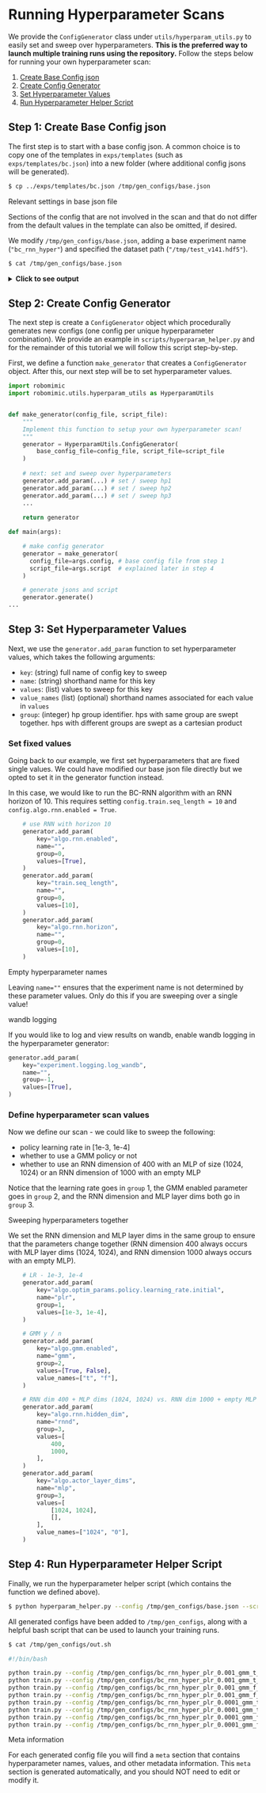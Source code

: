 # Running Hyperparameter Scans

We provide the `ConfigGenerator` class under `utils/hyperparam_utils.py` to easily set and sweep over hyperparameters.
**This is the preferred way to launch multiple training runs using the repository.** 
Follow the steps below for running your own hyperparameter scan:
1. [Create Base Config json](#step-1-create-base-config-json)
2. [Create Config Generator](#step-2-create-config-generator)
3. [Set Hyperparameter Values](#step-3-set-hyperparameter-values)
4. [Run Hyperparameter Helper Script](#step-4-run-hyperparameter-helper-script)

## Step 1: Create Base Config json
The first step is to start with a base config json. A common choice is to copy one of the templates in `exps/templates` (such as `exps/templates/bc.json`) into a new folder (where additional config jsons will be generated).

```sh
$ cp ../exps/templates/bc.json /tmp/gen_configs/base.json
```

<div class="admonition tip">
<p class="admonition-title">Relevant settings in base json file</p>

Sections of the config that are not involved in the scan and that do not differ from the default values in the template can also be omitted, if desired.

</div>

We modify `/tmp/gen_configs/base.json`, adding a base experiment name (`"bc_rnn_hyper"`) and specified the dataset path (`"/tmp/test_v141.hdf5"`).

```sh
$ cat /tmp/gen_configs/base.json
```

<details>
  <summary><b>Click to see output</b></summary>
<p>

```json
{
    "algo_name": "bc",
    "experiment": {
        "name": "bc_rnn_hyper",
        "validate": true,
        "save": {
            "enabled": true,
            "every_n_seconds": null,
            "every_n_epochs": 50,
            "epochs": [],
            "on_best_validation": false,
            "on_best_rollout_return": false,
            "on_best_rollout_success_rate": true
        },
        "epoch_every_n_steps": 100,
        "validation_epoch_every_n_steps": 10,
        "rollout": {
            "enabled": true,
            "n": 50,
            "horizon": 400,
            "rate": 50,
            "warmstart": 0,
            "terminate_on_success": true
        }
    },
    "train": {
        "data": "/tmp/test_v141.hdf5",
        "output_dir": "../bc_trained_models",
        "num_data_workers": 0,
        "hdf5_cache_mode": "all",
        "hdf5_use_swmr": true,
        "hdf5_normalize_obs": false,
        "hdf5_filter_key": null,
        "seq_length": 1,
        "goal_mode": null,
        "cuda": true,
        "batch_size": 100,
        "num_epochs": 2000,
        "seed": 1
    },
    "algo": {
        "optim_params": {
            "policy": {
                "learning_rate": {
                    "initial": 0.0001,
                    "decay_factor": 0.1,
                    "epoch_schedule": []
                },
                "regularization": {
                    "L2": 0.0
                }
            }
        },
        "actor_layer_dims": [
            1024,
            1024
        ],
        "gmm": {
            "enabled": false,
            "num_modes": 5,
            "min_std": 0.0001,
            "std_activation": "softplus",
            "low_noise_eval": true
        },
        "rnn": {
            "enabled": false,
            "horizon": 10,
            "hidden_dim": 400,
            "rnn_type": "LSTM",
            "num_layers": 2
        }
    }
}
```

</p>
</details>

## Step 2: Create Config Generator

The next step is create a `ConfigGenerator` object which procedurally generates new configs (one config per unique hyperparameter combination).
We provide an example in `scripts/hyperparam_helper.py` and for the remainder of this tutorial we will follow this script step-by-step.

First, we define a function `make_generator` that creates a `ConfigGenerator` object.
After this, our next step will be to set hyperparameter values.

```python
import robomimic
import robomimic.utils.hyperparam_utils as HyperparamUtils


def make_generator(config_file, script_file):
    """
    Implement this function to setup your own hyperparameter scan!
    """
    generator = HyperparamUtils.ConfigGenerator(
        base_config_file=config_file, script_file=script_file
    )
    
    # next: set and sweep over hyperparameters
    generator.add_param(...) # set / sweep hp1
    generator.add_param(...) # set / sweep hp2
    generator.add_param(...) # set / sweep hp3
    ...
    
    return generator

def main(args):

    # make config generator
    generator = make_generator(
      config_file=args.config, # base config file from step 1
      script_file=args.script  # explained later in step 4
    )

    # generate jsons and script
    generator.generate()
...
```

## Step 3: Set Hyperparameter Values

Next, we use the `generator.add_param` function to set hyperparameter values, which takes the following arguments:
- `key`: (string) full name of config key to sweep
- `name`: (string) shorthand name for this key
- `values`: (list) values to sweep for this key
- `value_names` (list) (optional) shorthand names associated for each value in `values`
- `group`: (integer) hp group identifier. hps with same group are swept together. hps with different groups are swept as a cartesian product 

### Set fixed values
Going back to our example, we first set hyperparameters that are fixed single values.
We could have modified our base json file directly but we opted to set it in the generator function instead.

In this case, we would like to run the BC-RNN algorithm with an RNN horizon of 10. This requires setting `config.train.seq_length = 10` and `config.algo.rnn.enabled = True`.

```python
    # use RNN with horizon 10
    generator.add_param(
        key="algo.rnn.enabled",
        name="", 
        group=0, 
        values=[True],
    )
    generator.add_param(
        key="train.seq_length", 
        name="", 
        group=0, 
        values=[10], 
    )
    generator.add_param(
        key="algo.rnn.horizon",
        name="", 
        group=0, 
        values=[10], 
    )
```

<div class="admonition tip">
<p class="admonition-title">Empty hyperparameter names</p>

Leaving `name=""` ensures that the experiment name is not determined by these parameter values.
Only do this if you are sweeping over a single value!

</div>

<div class="admonition tip">
<p class="admonition-title">wandb logging</p>

If you would like to log and view results on wandb, enable wandb logging in the hyperparameter generator:
```python
generator.add_param(
    key="experiment.logging.log_wandb",
    name="", 
    group=-1, 
    values=[True],
)
```

</div>

### Define hyperparameter scan values
Now we define our scan - we could like to sweep the following:
- policy learning rate in [1e-3, 1e-4]
- whether to use a GMM policy or not
- whether to use an RNN dimension of 400 with an MLP of size (1024, 1024) or an RNN dimension of 1000 with an empty MLP

Notice that the learning rate goes in `group` 1, the GMM enabled parameter goes in `group` 2, and the RNN dimension and MLP layer dims both go in `group` 3. 

<div class="admonition tip">
<p class="admonition-title">Sweeping hyperparameters together</p>

We set the RNN dimension and MLP layer dims in the same group to ensure that the parameters change together (RNN dimension 400 always occurs with MLP layer dims (1024, 1024), and RNN dimension 1000 always occurs with an empty MLP).

</div>

```python
    # LR - 1e-3, 1e-4
    generator.add_param(
        key="algo.optim_params.policy.learning_rate.initial", 
        name="plr", 
        group=1, 
        values=[1e-3, 1e-4], 
    )

    # GMM y / n
    generator.add_param(
        key="algo.gmm.enabled", 
        name="gmm", 
        group=2, 
        values=[True, False], 
        value_names=["t", "f"],
    )

    # RNN dim 400 + MLP dims (1024, 1024) vs. RNN dim 1000 + empty MLP dims ()
    generator.add_param(
        key="algo.rnn.hidden_dim", 
        name="rnnd", 
        group=3, 
        values=[
            400, 
            1000,
        ], 
    )
    generator.add_param(
        key="algo.actor_layer_dims", 
        name="mlp", 
        group=3, 
        values=[
            [1024, 1024], 
            [],
        ], 
        value_names=["1024", "0"],
    )
```

## Step 4: Run Hyperparameter Helper Script
Finally, we run the hyperparameter helper script (which contains the function we defined above).

```sh
$ python hyperparam_helper.py --config /tmp/gen_configs/base.json --script /tmp/gen_configs/out.sh
```

All generated configs have been added to `/tmp/gen_configs`, along with a helpful bash script that can be used to launch your training runs.

```sh
$ cat /tmp/gen_configs/out.sh

#!/bin/bash

python train.py --config /tmp/gen_configs/bc_rnn_hyper_plr_0.001_gmm_t_rnnd_400_mlp_1024.json
python train.py --config /tmp/gen_configs/bc_rnn_hyper_plr_0.001_gmm_t_rnnd_1000_mlp_0.json
python train.py --config /tmp/gen_configs/bc_rnn_hyper_plr_0.001_gmm_f_rnnd_400_mlp_1024.json
python train.py --config /tmp/gen_configs/bc_rnn_hyper_plr_0.001_gmm_f_rnnd_1000_mlp_0.json
python train.py --config /tmp/gen_configs/bc_rnn_hyper_plr_0.0001_gmm_t_rnnd_400_mlp_1024.json
python train.py --config /tmp/gen_configs/bc_rnn_hyper_plr_0.0001_gmm_t_rnnd_1000_mlp_0.json
python train.py --config /tmp/gen_configs/bc_rnn_hyper_plr_0.0001_gmm_f_rnnd_400_mlp_1024.json
python train.py --config /tmp/gen_configs/bc_rnn_hyper_plr_0.0001_gmm_f_rnnd_1000_mlp_0.json
```

<div class="admonition tip">
<p class="admonition-title">Meta information</p>

For each generated config file you will find a `meta` section that contains hyperparameter names, values, and other metadata information. This `meta` section is generated automatically, and you should NOT need to edit or modify it.

</div>
